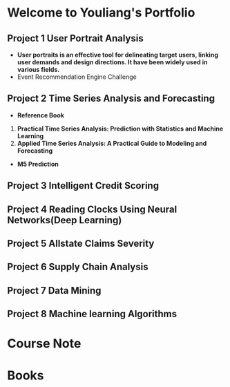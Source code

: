 # Welcome to Youliang's Portfolio


## Project 1 User Portrait Analysis
+ **User portraits is an effective tool for delineating target users, linking user demands and design directions. It  have been widely used in various fields.**
+ Event Recommendation Engine Challenge

## Project 2 Time Series Analysis and Forecasting
+ **Reference Book**
1. **Practical Time Series Analysis: Prediction with Statistics and Machine Learning**
2. **Applied Time Series Analysis: A Practical Guide to Modeling and Forecasting**

+ **M5 Prediction**

## Project 3 Intelligent Credit Scoring

## Project 4 Reading Clocks Using Neural Networks(Deep Learning)

## Project 5 Allstate Claims Severity

## Project 6 Supply Chain Analysis

## Project 7 Data Mining 

## Project 8 Machine learning Algorithms




# Course Note

# Books 

